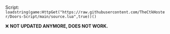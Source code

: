 Script: ```loadstring(game:HttpGet("https://raw.githubusercontent.com/TheCtkHoster/Doors-Script/main/source.lua",true))()```

❌ **NOT UPDATED ANYMORE, DOES NOT WORK.**

